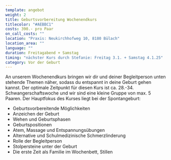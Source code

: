 ```yaml
---
template: angebot
weight: 2
title: Geburtsvorbereitung Wochenendkurs
titlecolor: "#AEBBC1"
costs: 3﻿90.- pro Paar
on_call_costs: ""
location: "P﻿raxis: Neukirchhofweg 10, 8180 Bülach"
location_area: ""
language: ""
duration: F﻿reitagabend + Samstag
timing: "nächster Kurs durch Stefanie: Freitag 3.1. + Samstag 4.1.25"
category: Vor der Geburt
---
```

An unserem Wochenendkurs bringen wir dir und deiner Begleitperson unten stehende Themen näher, sodass du entspannt in deine Geburt gehen kannst. Der optimale Zeitpunkt für diesen Kurs ist ca. 28.-34. Schwangerschaftswoche und wir sind eine kleine Gruppe von max. 5 Paaren. Der Hauptfokus des Kurses liegt bei der Spontangeburt:

* Geburtsvorbereitende Möglichkeiten
* Anzeichen der Geburt
* Wehen und Geburtsphasen
* Geburtspositionen
* Atem, Massage und Entspannungsübungen
* Alternative und Schulmedizinische Schmerzlinderung
* Rolle der Begleitperson
* Stolpersteine unter der Geburt
* Die erste Zeit als Familie im Wochenbett, Stillen